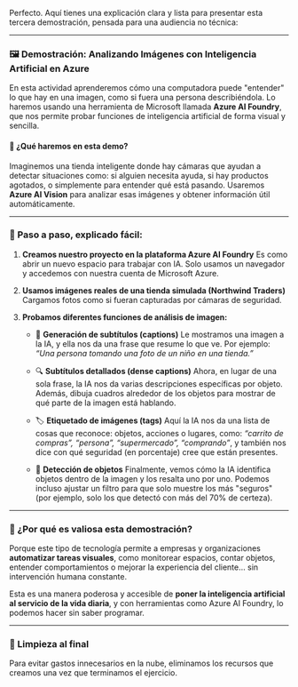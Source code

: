 Perfecto. Aquí tienes una explicación clara y lista para presentar esta tercera demostración, pensada para una audiencia no técnica:

---

### 🖼️ **Demostración: Analizando Imágenes con Inteligencia Artificial en Azure**

En esta actividad aprenderemos cómo una computadora puede "entender" lo que hay en una imagen, como si fuera una persona describiéndola. Lo haremos usando una herramienta de Microsoft llamada **Azure AI Foundry**, que nos permite probar funciones de inteligencia artificial de forma visual y sencilla.

#### 🧠 ¿Qué haremos en esta demo?

Imaginemos una tienda inteligente donde hay cámaras que ayudan a detectar situaciones como: si alguien necesita ayuda, si hay productos agotados, o simplemente para entender qué está pasando. Usaremos **Azure AI Vision** para analizar esas imágenes y obtener información útil automáticamente.

---

### 🔄 Paso a paso, explicado fácil:

1. **Creamos nuestro proyecto en la plataforma Azure AI Foundry**
   Es como abrir un nuevo espacio para trabajar con IA. Solo usamos un navegador y accedemos con nuestra cuenta de Microsoft Azure.

2. **Usamos imágenes reales de una tienda simulada (Northwind Traders)**
   Cargamos fotos como si fueran capturadas por cámaras de seguridad.

3. **Probamos diferentes funciones de análisis de imagen:**

   * 📝 **Generación de subtítulos (captions)**
     Le mostramos una imagen a la IA, y ella nos da una frase que resume lo que ve. Por ejemplo:
     *“Una persona tomando una foto de un niño en una tienda.”*

   * 🔍 **Subtítulos detallados (dense captions)**
     Ahora, en lugar de una sola frase, la IA nos da varias descripciones específicas por objeto.
     Además, dibuja cuadros alrededor de los objetos para mostrar de qué parte de la imagen está hablando.

   * 🏷️ **Etiquetado de imágenes (tags)**
     Aquí la IA nos da una lista de cosas que reconoce: objetos, acciones o lugares, como:
     *“carrito de compras”, “persona”, “supermercado”, “comprando”*, y también nos dice con qué seguridad (en porcentaje) cree que están presentes.

   * 🎯 **Detección de objetos**
     Finalmente, vemos cómo la IA identifica objetos dentro de la imagen y los resalta uno por uno. Podemos incluso ajustar un filtro para que solo muestre los más "seguros" (por ejemplo, solo los que detectó con más del 70% de certeza).

---

### 📌 ¿Por qué es valiosa esta demostración?

Porque este tipo de tecnología permite a empresas y organizaciones **automatizar tareas visuales**, como monitorear espacios, contar objetos, entender comportamientos o mejorar la experiencia del cliente… sin intervención humana constante.

Esta es una manera poderosa y accesible de **poner la inteligencia artificial al servicio de la vida diaria**, y con herramientas como Azure AI Foundry, lo podemos hacer sin saber programar.

---

### 🧹 Limpieza al final

Para evitar gastos innecesarios en la nube, eliminamos los recursos que creamos una vez que terminamos el ejercicio.


